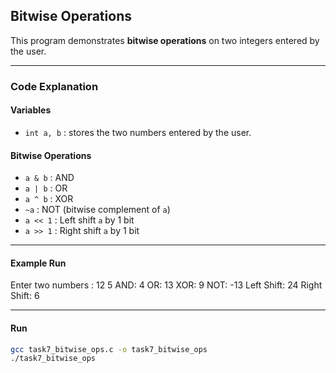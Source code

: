 ## Bitwise Operations

This program demonstrates **bitwise operations** on two integers entered by the user.  

---

### Code Explanation

#### Variables
- `int a, b` : stores the two numbers entered by the user.

#### Bitwise Operations
- `a & b` : AND  
- `a | b` : OR  
- `a ^ b` : XOR  
- `~a` : NOT (bitwise complement of `a`)  
- `a << 1` : Left shift `a` by 1 bit  
- `a >> 1` : Right shift `a` by 1 bit  

---

#### Example Run
Enter two numbers :
12 5
AND: 4
OR: 13
XOR: 9
NOT: -13
Left Shift: 24
Right Shift: 6


---

#### Run
```bash
gcc task7_bitwise_ops.c -o task7_bitwise_ops
./task7_bitwise_ops
```